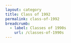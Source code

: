```yaml
---
layout: category
title: Class of 1992
permalink: class-of-1992
breadcrumb:
  - label: Classes of 1990s
    url: /classes-of-1990s
---
```

